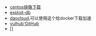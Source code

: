 - [centos镜像下载](http://isoredirect.centos.org/centos/7/isos/x86_64/CentOS-7-x86_64-DVD-1810.iso)
- [exploit-db](https://www.exploit-db.com)
- [daocloud](https://dashboard.daocloud.io/),可以使用这个给docker下载加速
- [vulhub'GitHub](https://github.com/vulhub/vulhub)
- []